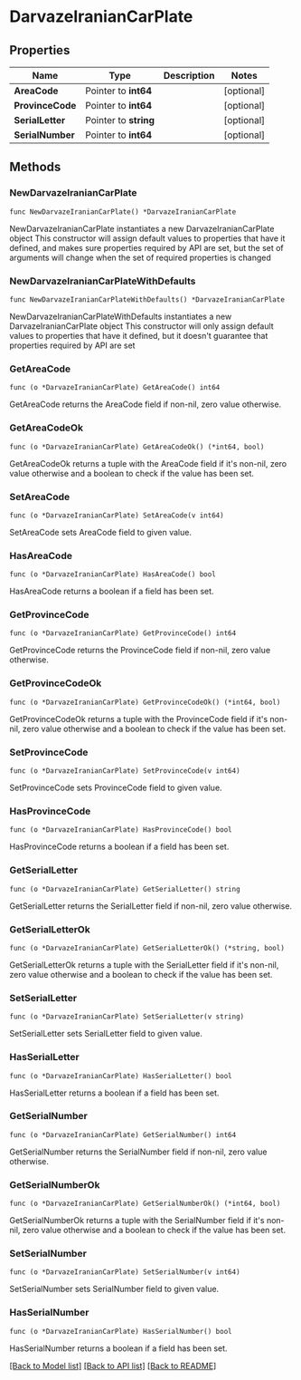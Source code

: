 # DarvazeIranianCarPlate

## Properties

Name | Type | Description | Notes
------------ | ------------- | ------------- | -------------
**AreaCode** | Pointer to **int64** |  | [optional] 
**ProvinceCode** | Pointer to **int64** |  | [optional] 
**SerialLetter** | Pointer to **string** |  | [optional] 
**SerialNumber** | Pointer to **int64** |  | [optional] 

## Methods

### NewDarvazeIranianCarPlate

`func NewDarvazeIranianCarPlate() *DarvazeIranianCarPlate`

NewDarvazeIranianCarPlate instantiates a new DarvazeIranianCarPlate object
This constructor will assign default values to properties that have it defined,
and makes sure properties required by API are set, but the set of arguments
will change when the set of required properties is changed

### NewDarvazeIranianCarPlateWithDefaults

`func NewDarvazeIranianCarPlateWithDefaults() *DarvazeIranianCarPlate`

NewDarvazeIranianCarPlateWithDefaults instantiates a new DarvazeIranianCarPlate object
This constructor will only assign default values to properties that have it defined,
but it doesn't guarantee that properties required by API are set

### GetAreaCode

`func (o *DarvazeIranianCarPlate) GetAreaCode() int64`

GetAreaCode returns the AreaCode field if non-nil, zero value otherwise.

### GetAreaCodeOk

`func (o *DarvazeIranianCarPlate) GetAreaCodeOk() (*int64, bool)`

GetAreaCodeOk returns a tuple with the AreaCode field if it's non-nil, zero value otherwise
and a boolean to check if the value has been set.

### SetAreaCode

`func (o *DarvazeIranianCarPlate) SetAreaCode(v int64)`

SetAreaCode sets AreaCode field to given value.

### HasAreaCode

`func (o *DarvazeIranianCarPlate) HasAreaCode() bool`

HasAreaCode returns a boolean if a field has been set.

### GetProvinceCode

`func (o *DarvazeIranianCarPlate) GetProvinceCode() int64`

GetProvinceCode returns the ProvinceCode field if non-nil, zero value otherwise.

### GetProvinceCodeOk

`func (o *DarvazeIranianCarPlate) GetProvinceCodeOk() (*int64, bool)`

GetProvinceCodeOk returns a tuple with the ProvinceCode field if it's non-nil, zero value otherwise
and a boolean to check if the value has been set.

### SetProvinceCode

`func (o *DarvazeIranianCarPlate) SetProvinceCode(v int64)`

SetProvinceCode sets ProvinceCode field to given value.

### HasProvinceCode

`func (o *DarvazeIranianCarPlate) HasProvinceCode() bool`

HasProvinceCode returns a boolean if a field has been set.

### GetSerialLetter

`func (o *DarvazeIranianCarPlate) GetSerialLetter() string`

GetSerialLetter returns the SerialLetter field if non-nil, zero value otherwise.

### GetSerialLetterOk

`func (o *DarvazeIranianCarPlate) GetSerialLetterOk() (*string, bool)`

GetSerialLetterOk returns a tuple with the SerialLetter field if it's non-nil, zero value otherwise
and a boolean to check if the value has been set.

### SetSerialLetter

`func (o *DarvazeIranianCarPlate) SetSerialLetter(v string)`

SetSerialLetter sets SerialLetter field to given value.

### HasSerialLetter

`func (o *DarvazeIranianCarPlate) HasSerialLetter() bool`

HasSerialLetter returns a boolean if a field has been set.

### GetSerialNumber

`func (o *DarvazeIranianCarPlate) GetSerialNumber() int64`

GetSerialNumber returns the SerialNumber field if non-nil, zero value otherwise.

### GetSerialNumberOk

`func (o *DarvazeIranianCarPlate) GetSerialNumberOk() (*int64, bool)`

GetSerialNumberOk returns a tuple with the SerialNumber field if it's non-nil, zero value otherwise
and a boolean to check if the value has been set.

### SetSerialNumber

`func (o *DarvazeIranianCarPlate) SetSerialNumber(v int64)`

SetSerialNumber sets SerialNumber field to given value.

### HasSerialNumber

`func (o *DarvazeIranianCarPlate) HasSerialNumber() bool`

HasSerialNumber returns a boolean if a field has been set.


[[Back to Model list]](../README.md#documentation-for-models) [[Back to API list]](../README.md#documentation-for-api-endpoints) [[Back to README]](../README.md)


